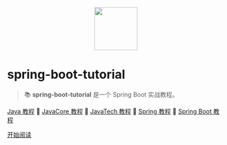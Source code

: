 <div align="center"><img width="100px" src="https://raw.githubusercontent.com/dunwu/images/dev/common/dunwu-logo-200.png" /></div>

# spring-boot-tutorial

> 📚 **spring-boot-tutorial** 是一个 Spring Boot 实战教程。

[Java 教程](https://dunwu.github.io/java-tutorial/) 🔹 [JavaCore 教程](https://dunwu.github.io/javacore/) 🔹 [JavaTech 教程](https://dunwu.github.io/javatech/) 🔹 [Spring 教程](https://dunwu.github.io/spring-tutorial/) 🔹 [Spring Boot 教程](https://dunwu.github.io/spring-boot-tutorial/)

[开始阅读](README.md)
